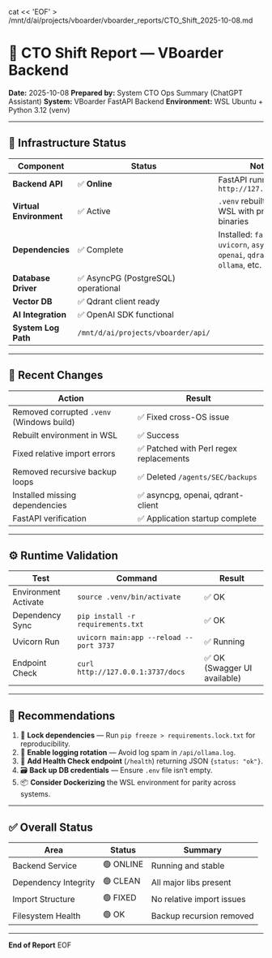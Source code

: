 cat << 'EOF' > /mnt/d/ai/projects/vboarder/vboarder_reports/CTO_Shift_2025-10-08.md

# 🚀 CTO Shift Report — VBoarder Backend

**Date:** 2025-10-08
**Prepared by:** System CTO Ops Summary (ChatGPT Assistant)
**System:** VBoarder FastAPI Backend
**Environment:** WSL Ubuntu + Python 3.12 (venv)

---

## 🧱 Infrastructure Status

| Component               | Status                              | Notes                                                                                 |
| ----------------------- | ----------------------------------- | ------------------------------------------------------------------------------------- |
| **Backend API**         | ✅ **Online**                       | FastAPI running at `http://127.0.0.1:3737`                                            |
| **Virtual Environment** | ✅ Active                           | `.venv` rebuilt under WSL with proper Linux binaries                                  |
| **Dependencies**        | ✅ Complete                         | Installed: `fastapi`, `uvicorn`, `asyncpg`, `openai`, `qdrant-client`, `ollama`, etc. |
| **Database Driver**     | ✅ AsyncPG (PostgreSQL) operational |
| **Vector DB**           | ✅ Qdrant client ready              |
| **AI Integration**      | ✅ OpenAI SDK functional            |
| **System Log Path**     | `/mnt/d/ai/projects/vboarder/api/`  |

---

## 🧩 Recent Changes

| Action                                    | Result                                  |
| ----------------------------------------- | --------------------------------------- |
| Removed corrupted `.venv` (Windows build) | ✅ Fixed cross-OS issue                 |
| Rebuilt environment in WSL                | ✅ Success                              |
| Fixed relative import errors              | ✅ Patched with Perl regex replacements |
| Removed recursive backup loops            | ✅ Deleted `/agents/SEC/backups`        |
| Installed missing dependencies            | ✅ asyncpg, openai, qdrant-client       |
| FastAPI verification                      | ✅ Application startup complete         |

---

## ⚙️ Runtime Validation

| Test                 | Command                                 | Result                       |
| -------------------- | --------------------------------------- | ---------------------------- |
| Environment Activate | `source .venv/bin/activate`             | ✅ OK                        |
| Dependency Sync      | `pip install -r requirements.txt`       | ✅ OK                        |
| Uvicorn Run          | `uvicorn main:app --reload --port 3737` | ✅ Running                   |
| Endpoint Check       | `curl http://127.0.0.1:3737/docs`       | ✅ OK (Swagger UI available) |

---

## 🧠 Recommendations

1. 🧾 **Lock dependencies** — Run `pip freeze > requirements.lock.txt` for reproducibility.
2. 🧹 **Enable logging rotation** — Avoid log spam in `/api/ollama.log`.
3. 🧩 **Add Health Check endpoint** (`/health`) returning JSON `{status: "ok"}`.
4. 🗃️ **Back up DB credentials** — Ensure `.env` file isn’t empty.
5. 📦 **Consider Dockerizing** the WSL environment for parity across systems.

---

## ✅ Overall Status

| Area                 | Status    | Summary                   |
| -------------------- | --------- | ------------------------- |
| Backend Service      | 🟢 ONLINE | Running and stable        |
| Dependency Integrity | 🟢 CLEAN  | All major libs present    |
| Import Structure     | 🟢 FIXED  | No relative import issues |
| Filesystem Health    | 🟢 OK     | Backup recursion removed  |

---

**End of Report**
EOF
